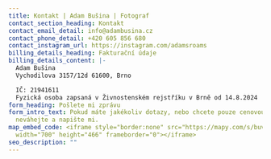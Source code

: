 ```yaml
---
title: Kontakt | Adam Bušina | Fotograf
contact_section_heading: Kontakt
contact_email_detail: info@adambusina.cz
contact_phone_detail: +420 605 856 680
contact_instagram_url: https://instagram.com/adamsroams
billing_details_heading: Fakturační údaje
billing_details_content: |-
  Adam Bušina
  Vychodilova 3157/12d 61600, Brno

  IČ: 21941611
  Fyzická osoba zapsaná v Živnostenském rejstříku v Brně od 14.8.2024
form_heading: Pošlete mi zprávu
form_intro_text: Pokud máte jakékoliv dotazy, nebo chcete pouze cenovou nabídku,
  neváhejte a napište mi.
map_embed_code: <iframe style="border:none" src="https://mapy.com/s/buvelekoba"
  width="700" height="466" frameborder="0"></iframe>
seo_description: ""
---
```

